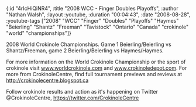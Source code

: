 {:id "4rIcHiQiNR4",
 :title "2008 WCC - Finger Doubles Playoffs",
 :author "Nathan Walsh",
 :layout :youtube,
 :duration "00:04:43",
 :date "2008-08-28",
 :youtube-tags
 ["2008"
  "WCC"
  "Finger"
  "Doubles"
  "Playoffs"
  "Haymes"
  "Beierling"
  "Shantz"
  "Freeman"
  "Tavistock"
  "Ontario"
  "Canada"
  "crokinole"
  "world"
  "championships"]}


2008 World Crokinole Championships. Game 1 Beierling/Beierling vs Shantz/Freeman, game 2 Beierling/Beierling vs Haymes/Haymes.

For more information on the World Crokinole Championship or the sport of crokinole visit www.worldcrokinole.com and www.crokinoledepot.com. For more from CrokinoleCentre, find full tournament previews and reviews at http://crokinolecentre.blogspot.ca

Follow crokinole results and action as it's happening on Twitter @CrokinoleCentre, https://twitter.com/CrokinoleCentre
